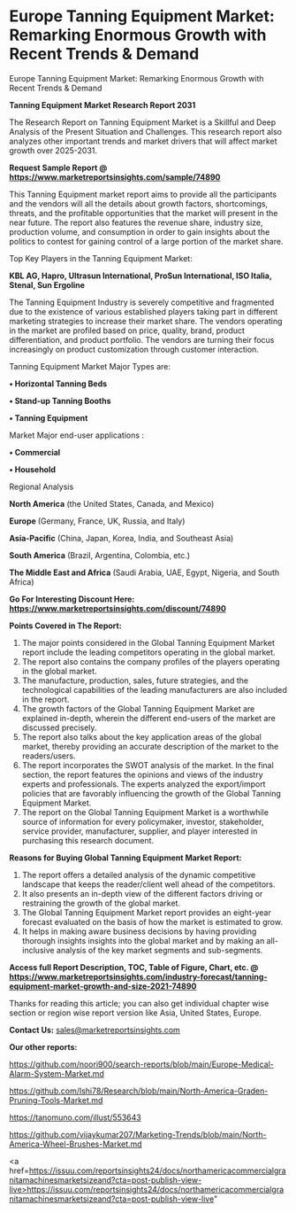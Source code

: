 # Europe Tanning Equipment Market: Remarking Enormous Growth with Recent Trends & Demand
Europe Tanning Equipment Market: Remarking Enormous Growth with Recent Trends & Demand

<strong>Tanning Equipment Market Research Report 2031</strong>

The Research Report on Tanning Equipment Market is a Skillful and Deep Analysis of the Present Situation and Challenges. This research report also analyzes other important trends and market drivers that will affect market growth over 2025-2031.

<strong>Request Sample Report @ <a href=https://www.marketreportsinsights.com/sample/74890>https://www.marketreportsinsights.com/sample/74890</a></strong>

This Tanning Equipment market report aims to provide all the participants and the vendors will all the details about growth factors, shortcomings, threats, and the profitable opportunities that the market will present in the near future. The report also features the revenue share, industry size, production volume, and consumption in order to gain insights about the politics to contest for gaining control of a large portion of the market share.

Top Key Players in the Tanning Equipment Market:

<strong>KBL AG, Hapro, Ultrasun International, ProSun International, ISO Italia, Stenal, Sun Ergoline</strong>

The Tanning Equipment Industry is severely competitive and fragmented due to the existence of various established players taking part in different marketing strategies to increase their market share. The vendors operating in the market are profiled based on price, quality, brand, product differentiation, and product portfolio. The vendors are turning their focus increasingly on product customization through customer interaction.

Tanning Equipment Market Major Types are:

<strong>• Horizontal Tanning Beds

• Stand-up Tanning Booths

• Tanning Equipment</strong>

Market Major end-user applications :

<strong>• Commercial

• Household</strong>

Regional Analysis

</u><strong><b>North America</b></strong> (the United States, Canada, and Mexico)

<strong><b>Europe </b></strong>(Germany, France, UK, Russia, and Italy)

<strong><b>Asia-Pacific</b></strong> (China, Japan, Korea, India, and Southeast Asia)

<strong><b>South America</b></strong> (Brazil, Argentina, Colombia, etc.)

<strong><b>The Middle East and Africa</b></strong> (Saudi Arabia, UAE, Egypt, Nigeria, and South Africa)

<strong>Go For Interesting Discount Here: <a href=https://www.marketreportsinsights.com/discount/74890>https://www.marketreportsinsights.com/discount/74890</a></strong>

<strong>Points Covered in The Report:</strong>
<ol>
  <li>The major points considered in the Global Tanning Equipment Market report include the leading competitors operating in the global market.</li>
  <li>The report also contains the company profiles of the players operating in the global market.</li>
  <li>The manufacture, production, sales, future strategies, and the technological capabilities of the leading manufacturers are also included in the report.</li>
  <li>The growth factors of the Global Tanning Equipment Market are explained in-depth, wherein the different end-users of the market are discussed precisely.</li>
  <li>The report also talks about the key application areas of the global market, thereby providing an accurate description of the market to the readers/users.</li>
  <li>The report incorporates the SWOT analysis of the market. In the final section, the report features the opinions and views of the industry experts and professionals. The experts analyzed the export/import policies that are favorably influencing the growth of the Global Tanning Equipment Market.</li>
  <li>The report on the Global Tanning Equipment Market is a worthwhile source of information for every policymaker, investor, stakeholder, service provider, manufacturer, supplier, and player interested in purchasing this research document.</li>
</ol>
<strong>Reasons for Buying Global Tanning Equipment Market Report:</strong>

<ol>
  <li>The report offers a detailed analysis of the dynamic competitive landscape that keeps the reader/client well ahead of the competitors.</li>
  <li>It also presents an in-depth view of the different factors driving or restraining the growth of the global market.</li>
  <li>The Global Tanning Equipment Market report provides an eight-year forecast evaluated on the basis of how the market is estimated to grow.</li>
  <li>It helps in making aware business decisions by having providing thorough insights insights into the global market and by making an all-inclusive analysis of the key market segments and sub-segments.</li>
</ol>
<strong>Access full Report Description, TOC, Table of Figure, Chart, etc. @ <a href=https://www.marketreportsinsights.com/industry-forecast/tanning-equipment-market-growth-and-size-2021-74890>https://www.marketreportsinsights.com/industry-forecast/tanning-equipment-market-growth-and-size-2021-74890</a></strong>


Thanks for reading this article; you can also get individual chapter wise section or region wise report version like Asia, United States, Europe.

<strong>Contact Us:</strong>
sales@marketreportsinsights.com

<strong>Our other reports:</strong>

<a href=https://github.com/noori900/search-reports/blob/main/Europe-Medical-Alarm-System-Market.md>https://github.com/noori900/search-reports/blob/main/Europe-Medical-Alarm-System-Market.md</a>

<a href=https://github.com/Ishi78/Research/blob/main/North-America-Graden-Pruning-Tools-Market.md>https://github.com/Ishi78/Research/blob/main/North-America-Graden-Pruning-Tools-Market.md</a>

<a href=https://tanomuno.com/illust/553643>https://tanomuno.com/illust/553643</a>

<a href=https://github.com/vijaykumar207/Marketing-Trends/blob/main/North-America-Wheel-Brushes-Market.md>https://github.com/vijaykumar207/Marketing-Trends/blob/main/North-America-Wheel-Brushes-Market.md</a>

<a href=https://issuu.com/reportsinsights24/docs/northamericacommercialgranitamachinesmarketsizeand?cta=post-publish-view-live>https://issuu.com/reportsinsights24/docs/northamericacommercialgranitamachinesmarketsizeand?cta=post-publish-view-live</a>"
